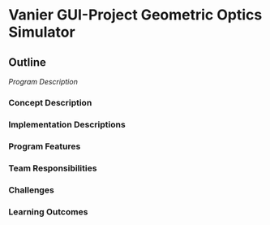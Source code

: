 # Vanier GUI-Project Geometric Optics Simulator
## Outline
*Program Description*
### Concept Description
### Implementation Descriptions

### Program Features
### Team Responsibilities
### Challenges
### Learning Outcomes
